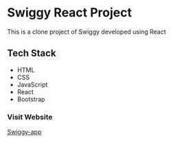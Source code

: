 <h1>Swiggy React Project</h1>

<p>This is a clone project of Swiggy developed using React</p>

<h2>Tech Stack</h2>
<ul>
    <li>HTML</li>
    <li>CSS</li>
    <li>JavaScript</li>
    <li>React</li>
    <li>Bootstrap</li>
</ul>

<h3>Visit Website</h3>
<a href="swiggy-app-react.vercel.app">Swiggy-app</a>